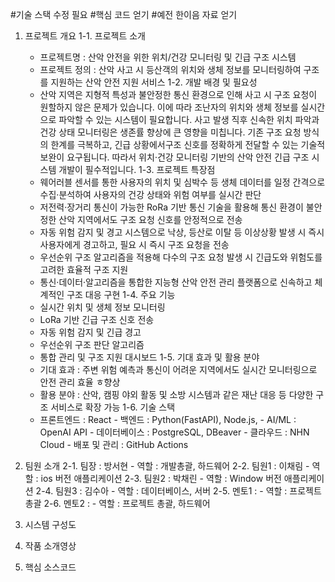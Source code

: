 #기술 스택 수정 필요
#핵심 코드 얻기
#예전 한이음 자료 얻기

1. 프로젝트 개요
   1-1. 프로젝트 소개
      - 프로젝트명 : 산악 안전을 위한 위치/건강 모니터링 및 긴급 구조 시스템
      - 프로젝트 정의 : 산악 사고 시 등산객의 위치와 생체 정보를 모니터링하여 구조를 지원하는 산악 안전 지원 서비스 
   1-2. 개발 배경 및 필요성
      - 산악 지역은 지형적 특성과 불안정한 통신 환경으로 인해 사고 시 구조 요청이  원할하지 않은 문제가 있습니다. 이에 따라 조난자의 위치와 생체 정보를 실시간으로 파악할 수 있는 시스템이 필요합니다. 사고 발생 직후 신속한 위치 파악과 건강 상태 모니터링은 생존률 향상에 큰 영향을 미칩니다. 기존 구조 요청 방식의 한계를 극복하고, 긴급 상황에서구조 신호를 정확하게 전달할 수 있는 기술적 보완이 요구됩니다. 따라서 위치·건강 모니터링 기반의 산악 안전 긴급 구조 시스템 개발이 필수적입니다.
   1-3. 프로젝트 특장점
      - 웨어러블 센서를 통한 사용자의 위치 및 심박수 등 생체 데이터를 일정 간격으로 수집·분석하여 사용자의 건강 상태와 위험 여부를 실시간 판단
      - 저전력·장거리 통신이 가능한 RoRa 기반 통신 기술을 활용해 통신 환경이 불안정한 산악 지역에서도 구조 요청 신호를 안정적으로 전송
      - 자동 위험 감지 및 경고 시스템으로 낙상, 등산로 이탈 등 이상상황 발생 시 즉시 사용자에게 경고하고, 필요 시 즉시 구조 요청을 전송
      - 우선순위 구조 알고리즘을 적용해 다수의 구조 요청 발생 시 긴급도와 위험도를 고려한 효율적 구조 지원
      - 통신·데이터·알고리즘을 통합한 지능형 산악 안전 관리 플랫폼으로 신속하고 체계적인 구조 대응 구현
   1-4. 주요 기능
      - 실시간 위치 및 생체 정보 모니터링
      - LoRa 기반 긴급 구조 신호 전송
      - 자동 위험 감지 및 긴급 경고
      - 우선순위 구조 판단 알고리즘
      - 통합 관리 및 구조 지원 대시보드
   1-5. 기대 효과 및 활용 분야
      - 기대 효과 : 주변 위험 예측과 통신이 어려운 지역에서도 실시간 모니터링으로 안전 관리 효율 ㅎ향상
      - 활용 분야 : 산악, 캠핑 야외 활동 및 소방 시스템과 같은 재난 대응 등 다양한 구조 서비스로 확장 가능
   1-6. 기술 스택
      - 프론트엔드 : React
			- 백엔드 : Python(FastAPI), Node.js,
			- AI/ML : OpenAI API
			- 데이터베이스 : PostgreSQL, DBeaver
			- 클라우드 : NHN Cloud
			- 배포 및 관리 : GitHub Actions
   
2. 팀원 소개
   2-1. 팀장 : 방서현
   		- 역할 : 개발총괄, 하드웨어
   2-2. 팀원1 : 이채림
   		- 역할 : ios 버전 애플리케이션
   2-3. 팀원2 : 박채린
   		- 역할 : Window 버전 애플리케이션
   2-4. 팀원3 : 김수아
   		- 역할 : 데이터베이스, 서버
   2-5. 멘토1 :
   		- 역할 : 프로젝트 총괄
   2-6. 멘토2 :
   		- 역할 : 프로젝트 총괄, 하드웨어

3. 시스템 구성도
4. 작품 소개영상
5. 핵심 소스코드
